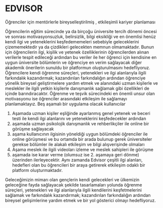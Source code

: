 # EDVISOR

 Öğrenciler için mentörlerle bireyselleştirilmiş , etkileşimli kariyer planlaması

Öğrencilerin eğitim sürecinde ya da birçoğu üniversite tercih dönemi öncesi ve sonrası motivasyonsuzluk, belirsizlik, bilgi eksikliği ve en önemlisi henüz kendi ilgi ve yeteneklerini keşfedememeleri sebebiyle geleceklerini çizememektedir ya da çizdikleri gelecekten memnun olmamaktadır. Bunun için öğrencilerin ilgi, kişilik ve yetenek özelliklerinin öğrencilerden alınan verilerle tespit edileceği ardından bu veriler ile her öğrenci için kendisine en uygun üniversite bölümlerin ve öğrenciye en verim sağlayacak diğer akademik önerilerin sunuldu bir platformun oluşturulmasını hedefliyoruz. Öğrencilere kendi öğrenme süreçleri, yetenekleri ve ilgi alanlarıyla ilgili farkındalık kazandırmak; kazandırılan farkındalığın ardından öğrenciye yönelik bireysel geliştirmelere yardım etmek ve alanındaki uzman kişilerle ve meslekler ile ilgili yetkin kişilerle danışmanlık sağlamak gibi özellikleri de içinde barındıracaktır. Öğrenme ve teşvik sürecindeki en önemli unsur olan motivasyonu ise öğrenciler arasındaki etkileşim ile sağlamayı planlamaktayız.
Beş aşamalı bir uygulama olacak kullanıcılar 
1. Aşamada uzman kişiler eşliğinde ayarlanmış genel yetenek ve beceri testi ile kendi ilgi alanlarını ve yeteneklerini keşfedecekler ardından 
2. aşamada uzman psikolojik danışmanlık ve rehberlikçiler ile online bir görüşme sağlayacak 
3. aşama kullanıcının ilgisinin yöneldiği uygun bölümdeki öğrenciler ile online görüşmesi ve bu ortamda bir arada bulunup gerek üniversiteler gerekse bölümler ile alakalı etkileşim ve bilgi alışverişinde olmaları 
4. Aşama meslek ile ilgili videoları izleme ve meslek sahipleri ile görüşme 
5. aşamada ise karar verme (olumsuz ise 2. aşamaya geri dönme) üzerinden ilerleyecektir. Aynı zamanda Edvisor çeşitli ilgi alanları, hedefleri olan bu öğrencileri bir araya getirerek etkileşim odaklı bir platform oluşturmaktadır. 

Geleceğimizin mimarı olan gençlerin kendi gelecekleri ve ülkemizin geleceğine fayda sağlayacak şekilde tasarlamaları yolunda öğrenme süreçleri, yetenekleri ve ilgi alanlarıyla ilgili kendilerini keşfetmelerini sağlamak ve farkındalık kazandırmak; kazandırılan farkındalığın ardından bireysel gelişimlerine yardım etmek ve bir yol gösterici olmayı hedefliyoruz. 

